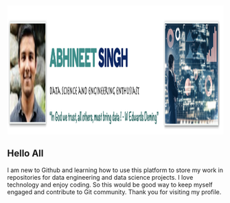 
<!--
**abhi2020-ds/abhi2020-ds** is a ✨ _special_ ✨ repository because its `README.md` (this file) appears on your GitHub profile.

Here are some ideas to get you started:

- 🔭 I’m currently working on ...
- 🌱 I’m currently learning ...
- 👯 I’m looking to collaborate on ...
- 🤔 I’m looking for help with ...
- 💬 Ask me about ...
- 📫 How to reach me: ...
- 😄 Pronouns: ...
- ⚡ Fun fact: ...
-->

<a href="https://abhi2020-ds.github.io/">
<img src="https://github.com/abhi2020-ds/abhi2020-ds/blob/master/Images/Profile.png" width="950px" height="300px"> </img>
</a>

## Hello All
I am new to Github and learning how to use this platform to store my work in repositories for data engineering and data science projects. I love technology and enjoy coding. So this would be good way to keep myself engaged and contribute to Git community. Thank you for visiting my profile.
